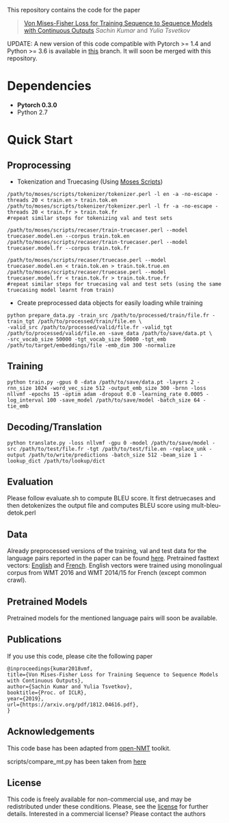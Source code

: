 This repository contains the code for the paper

> [Von Mises-Fisher Loss for Training Sequence to Sequence Models with Continuous Outputs](https://arxiv.org/pdf/1812.04616.pdf) _Sachin Kumar_ and _Yulia Tsvetkov_


UPDATE: A new version of this code compatible with Pytorch >= 1.4 and Python >= 3.6 is available in [this](https://github.com/Sachin19/seq2seq-con/tree/onmt-transformers) branch. It will soon be merged with this repository.


# Dependencies

* __Pytorch 0.3.0__
* Python 2.7

# Quick Start

## Proprocessing

* Tokenization and Truecasing (Using [Moses Scripts](https://github.com/moses-smt/mosesdecoder))

```
/path/to/moses/scripts/tokenizer/tokenizer.perl -l en -a -no-escape -threads 20 < train.en > train.tok.en
/path/to/moses/scripts/tokenizer/tokenizer.perl -l fr -a -no-escape -threads 20 < train.fr > train.tok.fr
#repeat similar steps for tokenizing val and test sets

/path/to/moses/scripts/recaser/train-truecaser.perl --model truecaser.model.en --corpus train.tok.en
/path/to/moses/scripts/recaser/train-truecaser.perl --model truecaser.model.fr --corpus train.tok.fr

/path/to/moses/scripts/recaser/truecase.perl --model truecaser.model.en < train.tok.en > train.tok.true.en
/path/to/moses/scripts/recaser/truecase.perl --model truecaser.model.fr < train.tok.fr > train.tok.true.fr
#repeat similar steps for truecasing val and test sets (using the same truecasing model learnt from train)
```

* Create preprocessed data objects for easily loading while training

```
python prepare_data.py -train_src /path/to/processed/train/file.fr -train_tgt /path/to/processed/train/file.en \
-valid_src /path/to/processed/valid/file.fr -valid_tgt /path/to/processed/valid/file.en -save_data /path/to/save/data.pt \
-src_vocab_size 50000 -tgt_vocab_size 50000 -tgt_emb /path/to/target/embeddings/file -emb_dim 300 -normalize
```
## Training 

```
python train.py -gpus 0 -data /path/to/save/data.pt -layers 2 -rnn_size 1024 -word_vec_size 512 -output_emb_size 300 -brnn -loss nllvmf -epochs 15 -optim adam -dropout 0.0 -learning_rate 0.0005 -log_interval 100 -save_model /path/to/save/model -batch_size 64 -tie_emb
```

## Decoding/Translation

```
python translate.py -loss nllvmf -gpu 0 -model /path/to/save/model -src /path/to/test/file.fr -tgt /path/to/test/file.en -replace_unk -output /path/to/write/predictions -batch_size 512 -beam_size 1 -lookup_dict /path/to/lookup/dict
```

## Evaluation

Please follow evaluate.sh to compute BLEU score. It first detruecases and then detokenizes the output file and computes BLEU score using mult-bleu-detok.perl

## Data

Already preprocessed versions of the training, val and test data for the language pairs reported in the paper can be found [here](https://drive.google.com/file/d/1jau37sNH3axLXNndmzFAcXFoR_k4Ujhw/view?usp=sharing). Pretrained fasttext vectors: [English](https://drive.google.com/file/d/1LdzxlIx3D3MyZOKYnsX8mgOJv_qaOhfO/view?usp=sharing) and [French](https://drive.google.com/open?id=1G2sKGOmy8728pOnadMf6VjGkusOy6Tle). English vectors were trained using monolingual corpus from WMT 2016  and WMT 2014/15 for French (except common crawl).

## Pretrained Models

Pretrained models for the mentioned language pairs will soon be available.

## Publications

If you use this code, please cite the following paper

```
@inproceedings{kumar2018vmf,
title={Von Mises-Fisher Loss for Training Sequence to Sequence Models with Continuous Outputs},
author={Sachin Kumar and Yulia Tsvetkov},
booktitle={Proc. of ICLR},
year={2019},
url={https://arxiv.org/pdf/1812.04616.pdf},
}
```

## Acknowledgements

This code base has been adapted from [open-NMT](https://github.com/OpenNMT/OpenNMT-py) toolkit.

scripts/compare_mt.py has been taken from [here](https://github.com/neulab/compare-mt)

## License 

This code is freely available for non-commercial use, and may be redistributed under these conditions. Please, see the [license](https://github.com/Sachin19/seq2seq-con/blob/master/LICENSE) for further details. Interested in a commercial license? Please contact the authors

